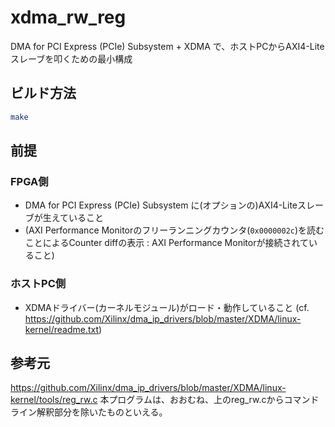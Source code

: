 # xdma_rw_reg

DMA for PCI Express (PCIe) Subsystem + XDMA で、ホストPCからAXI4-Liteスレーブを叩くための最小構成

## ビルド方法
```sh
make
```

## 前提
### FPGA側
- DMA for PCI Express (PCIe) Subsystem に(オプションの)AXI4-Liteスレーブが生えていること
- (AXI Performance Monitorのフリーランニングカウンタ(`0x0000002c`)を読むことによるCounter diffの表示 : AXI Performance Monitorが接続されていること)

### ホストPC側
- XDMAドライバー(カーネルモジュール)がロード・動作していること
(cf. https://github.com/Xilinx/dma_ip_drivers/blob/master/XDMA/linux-kernel/readme.txt)

## 参考元
https://github.com/Xilinx/dma_ip_drivers/blob/master/XDMA/linux-kernel/tools/reg_rw.c
本プログラムは、おおむね、上のreg_rw.cからコマンドライン解釈部分を除いたものといえる。
